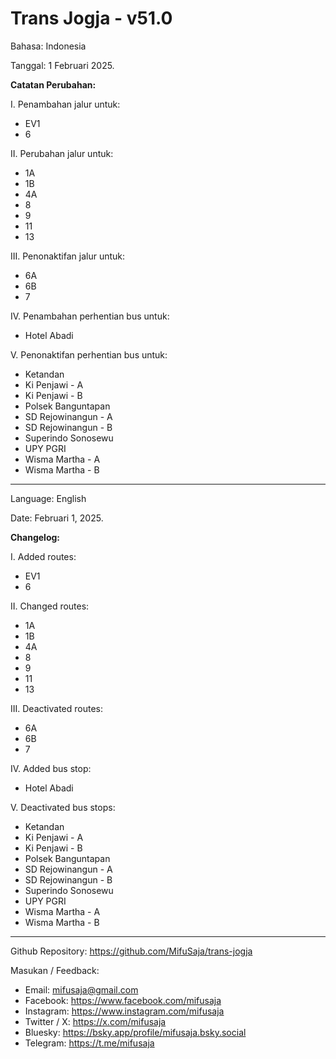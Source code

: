 # Trans Jogja - v51.0

Bahasa: Indonesia

Tanggal: 1 Februari 2025.

__Catatan Perubahan:__

I. Penambahan jalur untuk:
* EV1
* 6

II. Perubahan jalur untuk:
* 1A
* 1B
* 4A
* 8
* 9
* 11
* 13

III. Penonaktifan jalur untuk:
* 6A
* 6B
* 7

IV. Penambahan perhentian bus untuk:
* Hotel Abadi

V. Penonaktifan perhentian bus untuk:
* Ketandan
* Ki Penjawi - A
* Ki Penjawi - B
* Polsek Banguntapan
* SD Rejowinangun - A
* SD Rejowinangun - B
* Superindo Sonosewu 
* UPY PGRI
* Wisma Martha - A
* Wisma Martha - B
    
--------------------------------------------------------------

Language: English

Date: Februari 1, 2025.

__Changelog:__

I. Added routes:
* EV1
* 6

II. Changed routes:
* 1A
* 1B
* 4A
* 8
* 9
* 11
* 13

III. Deactivated routes:
* 6A
* 6B
* 7

IV. Added bus stop:
* Hotel Abadi

V. Deactivated bus stops:
* Ketandan
* Ki Penjawi - A
* Ki Penjawi - B
* Polsek Banguntapan
* SD Rejowinangun - A
* SD Rejowinangun - B
* Superindo Sonosewu    
* UPY PGRI
* Wisma Martha - A
* Wisma Martha - B

--------------------------------------------------------------

Github Repository: https://github.com/MifuSaja/trans-jogja

Masukan / Feedback: 
- Email: mifusaja@gmail.com
- Facebook: https://www.facebook.com/mifusaja
- Instagram: https://www.instagram.com/mifusaja
- Twitter / X: https://x.com/mifusaja
- Bluesky: https://bsky.app/profile/mifusaja.bsky.social
- Telegram: https://t.me/mifusaja
